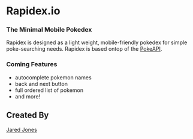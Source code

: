 # Rapidex.io

### The Minimal Mobile Pokedex

Rapidex is designed as a light weight, mobile-friendly pokedex for simple poke-searching needs.
Rapidex is based ontop of the [PokeAPI](https://pokeapi.co).


### Coming Features

- autocomplete pokemon names
- back and next button 
- full ordered list of pokemon
- and more!

## Created By
[Jared Jones](https://jaredjones.me)
